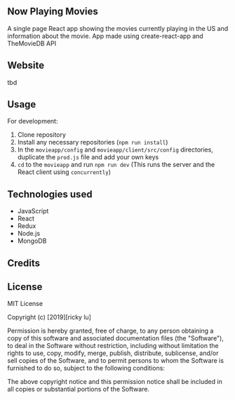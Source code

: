 ## Now Playing Movies

A single page React app showing the movies currently playing in the US and information about the movie. App made using create-react-app and TheMovieDB API

## Website

tbd

## Usage

For development:

1.  Clone repository
2.  Install any necessary repositories (`npm run install`)
3.  In the `movieapp/config` and `movieapp/client/src/config` directories, duplicate the `prod.js` file and add your own keys
4.  `cd` to the `movieapp` and run `npm run dev` (This runs the server and the React client using `concurrently`)

## Technologies used

- JavaScript
- React
- Redux
- Node.js
- MongoDB

## Credits

## License

MIT License

Copyright (c) [2019][ricky lu]

Permission is hereby granted, free of charge, to any person obtaining a copy
of this software and associated documentation files (the "Software"), to deal
in the Software without restriction, including without limitation the rights
to use, copy, modify, merge, publish, distribute, sublicense, and/or sell
copies of the Software, and to permit persons to whom the Software is
furnished to do so, subject to the following conditions:

The above copyright notice and this permission notice shall be included in all
copies or substantial portions of the Software.
